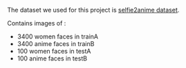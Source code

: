 The dataset we used for this project is [selfie2anime dataset](https://www.kaggle.com/datasets/arnaud58/selfie2anime).

Contains images of :

- 3400 women faces in trainA
- 3400 anime faces in trainB
- 100 women faces in testA
- 100 anime faces in testB
